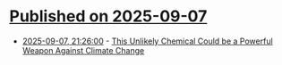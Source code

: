 # [Published on 2025-09-07](index.md)

* [2025-09-07, 21:26:00](https://soylentnews.org/article.pl?sid=25/09/07/005257&from=rss) - [This Unlikely Chemical Could be a Powerful Weapon Against Climate Change](https://soylentnews.org/article.pl?sid=25/09/07/005257&from=rss)

